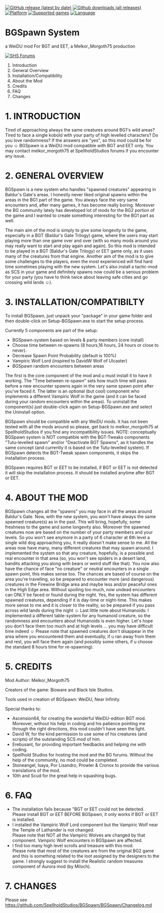 [![GitHub release (latest by date)](https://img.shields.io/github/v/release/https://github.com/SpellholdStudios?color=darkred&include_prereleases&label=latest%20release)](https://github.com/https://github.com/SpellholdStudios/BGSpawn/releases/latest)
[![Github downloads (all releases)](https://img.shields.io/github/downloads/https://github.com/SpellholdStudios/total.svg?color=gold)](https://github.com/https://github.com/SpellholdStudios/BGSpawn/releases)
[![Platform](https://img.shields.io/static/v1?label=platform&message=Windows%20%7C%20macOS%20%7C%20Linux&color=informational)](https://github.com/https://github.com/SpellholdStudios/BGSpawn/releases/latest)
[![Supported games](https://img.shields.io/static/v1?label=supported%20games&message=BG2%20%7C%20BGT%20%7C%20BG2%3AEE%20%7C%20EET&color=indigo)](https://github.com/https://github.com/SpellholdStudios)
[![Language](https://img.shields.io/static/v1?label=language&message=English%20%7C%20French%20%7C%20German%20%7C%20Italian%20%7C%20Russian%20%7C%20Spanish%20%7C%20Chinese&color=limegreen)](https://github.com/https://github.com/SpellholdStudios)

# BGSpawn System

a WeiDU mod For BGT and EET, a Melkor_Morgoth75 production

[![SHS Forums](https://img.shields.io/static/v1?label=Discussion&message=SHS%20Forums&color=951514&labelColor=eee&style=for-the-badge)](http://www.shsforums.net/topic/39639-release-bgspawn-version-111 "Spellhold Studios Forums")

1. Introduction
2. General Overview
3. Installation/Compatibility
4. About the Mod
5. Credits
6. FAQ
7. Changes

# 1. INTRODUCTION

Tired of approaching always the same creatures around BG1's wild areas? Tired to face a single kobold with your party of high levelled characters? Do you love randomness? If the answers are "yes", so this mod could be for you ☺ 
BGSpawn is a WeiDU mod compatible with BGT and EET only. You may contact melkor_morgoth75 at SpellholdStudios forums if you encounter any issue.

# 2. GENERAL OVERVIEW

BGSpawn is a new system who handles "spawned creatures" appearing in Baldur's Gate's areas. I honestly never liked original spawns within the areas in the BG1 part of the game. You always face the very same encounters and, after many games, it has become really boring. Moreover the BG community lately has developed lot of mods for the BG2 portion of the game and I wanted to create something interesting for the BG1 part as well.

The main aim of the mod is simply to give some longevity to the game, especially in a BGT (Baldur's Gate Trilogy) game, where the users may start playing more than one game over and over (with so many mods around you may really want to start and play again and again).
So this mod is intended to be played in a BGT (Baldur's Gate Trilogy) or EET game only, as it uses many of the creatures from that engine.
Another aim of the mod is to give some challenges to the players, even the most experienced will find hard time sometimes playing with the new system. Let's also install a tactic-mod as SCS in your game and definitely spawns now could be a serious problem for your party (you have to think twice about leaving safe cities and go crossing wild lands ☺).

# 3. INSTALLATION/COMPATIBILTY

To install BGSpawn, just unpack your "package" in your game folder and then double-click on Setup-BGSpawn.exe to start the setup process.

Currently 5 components are part of the setup:
   - BGSpawn-system based on levels & party members (core install)
   - Choose time between re-spawns (8 hours,16 hours, 24 hours or close to never).
   - Decrease Spawn Point Probability (default is 100%)
   - Vampiric Wolf Lord (inspired to DavidW Wolf of Ulcaster)
   - BGSpawn random encounters between areas

The first is the core component of the mod and u must install it to have it working.
The "Time between re-spawn" sets how much time will pass before a new encounter spawns again in the very same spawn point after you've faced it. The latter is an optional (but cool) component who implements a different Vampiric Wolf in the game (and it can be faced during your random encounters within the areas).
To uninstall the component(s) just double-click again on Setup-BGSpawn.exe and select the Uninstall option.

BGSpawn should be compatible with any WeiDU mods. It has not been tested with all the mods around so please, get back to melkor_morgoth75 at SpellholdStudios if you find any incompatibility issues.
NOTE: conceptually BGSpawn system is NOT compatible with the BGT-Tweaks components "Tutu-levelled spawn" and/or "Deactivate BGT Spawns", as it handles the same concept (and currently it is based on the Tutu-levelled system). If BGSpawn detects the BGT-Tweak spawn components, it skips the installation process.

BGSpawn requires BGT or EET to be installed, if BGT or EET is not detected it will skip the installation process. It should be installed anytime after BGT or EET.

# 4. ABOUT THE MOD

BGSpawn changes all the "spawns" you may face in all the areas around Baldur's Gate. Now, with the new system, you won't have always the same spawned creature(s) as in the past. This will bring, hopefully, some freshness to the game and some longevity also. Moreover the spawned creatures now are based on the number of your party members and your levels. So you won't see anymore in a party of 6 character at 6th level a single wild dog approaching you, it really doesn't make sense to me. 
All the areas now have many, many different creatures that may spawn around. I implemented the system so that any creature, hopefully, is a possible and real encounter in that area (so, you won't see spiders in a desert land, bandits attacking you along with bears or weird stuff like that). 
You now also have the chance of face "no creature" or neutral encounters in a single spawn point, this makes sense too. The chances are based of course on the area you're travelling, so be prepared to encounter more (and dangerous) creatures in the Firewine Bridge area and maybe less and/or peaceful ones in the High Edge area.
Without spoiling too much, now undead encounters can ONLY be faced or found during the night. Yes, the system has different spawned creatures, depending if it is day-time or night-time. This makes more sense to me and it is closer to the reality, so be prepared if you pass across wild lands during the night ☺ 
Last little note about Humanoids: I implemented a different table-system for any humanoid creature, so the randomness and encounters about Humanoids is even higher. Let's hope you don't face them too much and at high levels … you may have difficult time indeed ☺
Please note that spawned creatures don't disappear in the area where you encountered them and eventually, if u ran away from them and rest, you will face them again (and possibly some others, if u choose the standard 8 hours time for re-spawning).

# 5. CREDITS

Mod Author: Melkor_Morgoth75

Creators of the game: Bioware and Black Isle Studios.

Tools used in creation of BGSpawn: WeiDU, Near Infinity.

Special thanks to:
  - Ascension64, for creating the wonderful WeiDU-edition BGT mod. Moreover, without his help in coding and his patience pointing me through the right directions, this mod couldn't have seen the light.
  - David W, for the kind permission to use some of his creatures (and scripts) of the outstanding SCS mod of him.
  - Erebusant, for providing important feedbacks and helping me with coding.
  - Spellhold Studios for hosting the mod and the BG forums. Without the help of the community, no mod could be completed.
  - Stoneangel, Isaya, Por Lisandro, Prowler & Cronox to provide the various translations of the mod.
  - 10th and Scud for the great help in squashing bugs.

# 6. FAQ
   - The installation fails because "BGT or EET could not be detected.  
   Please install BGT or EET BEFORE BGSpawn, it only works if BGT or EET is installed.
   - I installed the Vampiric Wolf Lord component but the Vampiric Wolf near the Temple of Lathander is not changed.  
   Please note that NOT all the Vampiric Wolves are changed by that component. Vampiric Wolf encounters in BGSpawn are affected.
   - I find too many high level scrolls and treasure with this mod.  
   Please note that most of the creatures are from the original BG2 game and this is something related to the loot assigned by the designers to the game. I strongly suggest to install the Realistic random treasures component of Aurora mod (by Miloch).

# 7. CHANGES

Please see https://github.com/SpellholdStudios/BGSpawn/BGSpawn/Changelog.md 
